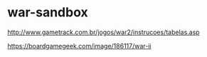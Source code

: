# war-sandbox

http://www.gametrack.com.br/jogos/war2/instrucoes/tabelas.asp

https://boardgamegeek.com/image/186117/war-ii

